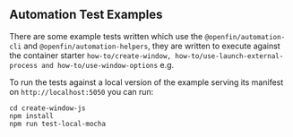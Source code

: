 ## Automation Test Examples

There are some example tests written which use the `@openfin/automation-cli` and `@openfin/automation-helpers`, they are written to execute against the container starter `how-to/create-window, how-to/use-launch-external-process and how-to/use-window-options` e.g.

To run the tests against a local version of the example serving its manifest on `http://localhost:5050` you can run:

```shell
cd create-window-js
npm install
npm run test-local-mocha
```
